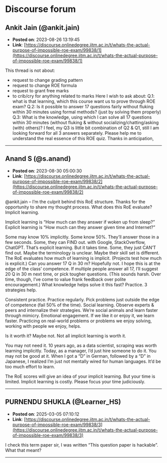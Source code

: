 # Discourse forum

## Ankit Jain (@ankit.jain)
- **Posted on**: 2023-08-26 13:19:45
- **Link**: [https://discourse.onlinedegree.iitm.ac.in/t/whats-the-actual-purpose-of-impossible-roe-exam/99838/1](https://discourse.onlinedegree.iitm.ac.in/t/whats-the-actual-purpose-of-impossible-roe-exam/99838/1)

This thread is not about:
- request to change grading pattern
- request to change ROE formula
- request to grant free marks
- to crib/cry for anything related to marks
Here I wish to ask about:
Q.1: what is that learning, which this course want us to prove through ROE exam?
Q.2: Is it possible to answer 17 questions fairly without fluking within 30 minutes using formal methods? (just by solving them properly)
Q.3: What is the knowledge, using which I can solve all 17 questions within 30 minutes (without fluking & without socializing/chatting/asking (with) others)?
I feel, my Q3 is little bit combination of Q2 & Q1, still I am looking forward for all 3 answers separately. Please help me to understand the real essence of this ROE quiz.
Thanks in anticipation,

---

## Anand S (@s.anand)
- **Posted on**: 2023-08-30 05:00:30
- **Link**: [https://discourse.onlinedegree.iitm.ac.in/t/whats-the-actual-purpose-of-impossible-roe-exam/99838/2](https://discourse.onlinedegree.iitm.ac.in/t/whats-the-actual-purpose-of-impossible-roe-exam/99838/2)

@ankit.jain – I’m the culprit behind this RoE structure. Thanks for the opportunity to share my thought process.
What does this RoE evaluate? Implicit learning.

Implicit learning is “How much can they answer if woken up from sleep?”
Explicit learning is “How much can they answer given time and Internet?”

Some may know 10% implicitly. Some know 50%. They’ll answer those in a few seconds.
Some, they can FIND out. with Google, StackOverflow, ChatGPT. That’s explicit learning. But it takes time.
Some, they just CAN’T find out. Maybe the terminology is unclear. Maybe their skill set is different.
The RoE evaluates how much of learning is implicit. (Projects test how much is explicit.)
Can you answer 17 Q in 30 m? Hopefully not.
I hope this is at the edge of the class’ competence. If multiple people answer all 17, I’ll suggest 20 Q in 30 m next time, or pick tougher questions.
(This sounds harsh. Over time, though, I’ve come to value frank feedback over polite encouragement.)
What knowledge helps solve it this fast? Practice.
3 strategies help.

Consistent practice. Practice regularly. Pick problems just outside the edge of competence (fail 50% of the time).
Social learning. Observe experts & peers and internalize their strategies. We’re social animals and learn faster through mimicry.
Emotional engagement. If we like it or enjoy it, we learn faster. Practicing on real-world problems or problems we enjoy solving, working with people we enjoy, helps.

Is it worth it? Maybe not.
Not all implicit learning is worth it.

You may not need it. 10 years ago, as a data scientist, scraping was worth learning implicitly. Today, as a manager, I’d just hire someone to do it.
You may not be good at it. When I got a “D” in German, followed by a “D” in Japanese, I realized I’m just not mentally wired for human languages. It’d be too much effort to learn.

The RoE scores will give an idea of your implicit learning.
But your time is limited. Implicit learning is costly. Please focus your time judiciously.

---

## PURNENDU SHUKLA (@Learner_HS)
- **Posted on**: 2025-03-05 07:10:12
- **Link**: [https://discourse.onlinedegree.iitm.ac.in/t/whats-the-actual-purpose-of-impossible-roe-exam/99838/3](https://discourse.onlinedegree.iitm.ac.in/t/whats-the-actual-purpose-of-impossible-roe-exam/99838/3)

I check this term paper sir, I was written “This question paper is hackable”. What that meant?

---
